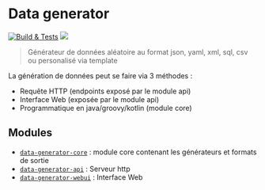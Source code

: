 # Data generator

[![Build & Tests](https://github.com/JordanMartin/data-generator/actions/workflows/build.yml/badge.svg)](https://github.com/JordanMartin/data-generator/actions/workflows/build.yml)
[![](https://img.shields.io/github/v/release/JordanMartin/data-generator?sort=semver&style=flat&label=Latest%20release&logo=github&color=green)](https://github.com/JordanMartin/data-generator/releases/latest)

> Générateur de données aléatoire au format  json, yaml, xml, sql, csv ou personalisé via template

La génération de données peut se faire via 3 méthodes : 
- Requête HTTP (endpoints exposé par le module api)
- Interface Web (exposée par le module api)
- Programmatique en java/groovy/kotlin (module core)

## Modules

- [`data-generator-core`](data-generator-core) : module core contenant les générateurs et formats de sortie
- [`data-generator-api`](data-generator-api) : Serveur http
- [`data-generator-webui`](data-generator-webui) : Interface Web
